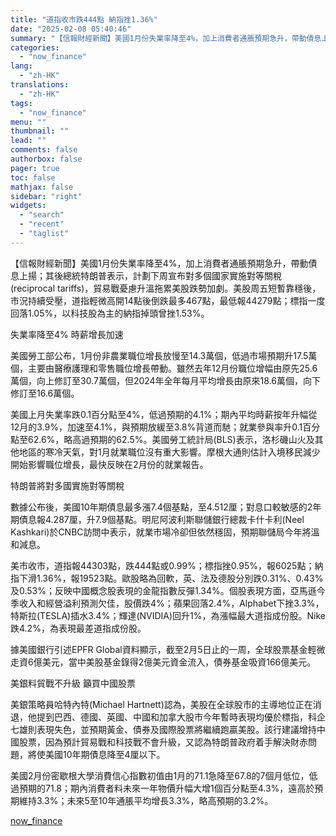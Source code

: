 ```yaml
---
title: "道指收市跌444點 納指挫1.36%"
date: "2025-02-08 05:40:46"
summary: "【信報財經新聞】美國1月份失業率降至4%，加上消費者通脹預期急升，帶動債息上揚；其後總統特朗普表示，..."
categories:
  - "now_finance"
lang:
  - "zh-HK"
translations:
  - "zh-HK"
tags:
  - "now_finance"
menu: ""
thumbnail: ""
lead: ""
comments: false
authorbox: false
pager: true
toc: false
mathjax: false
sidebar: "right"
widgets:
  - "search"
  - "recent"
  - "taglist"
---
```


【信報財經新聞】美國1月份失業率降至4%，加上消費者通脹預期急升，帶動債息上揚；其後總統特朗普表示，計劃下周宣布對多個國家實施對等關稅(reciprocal tariffs)，貿易戰憂慮升溫拖累美股跌勢加劇。美股周五短暫靠穩後，市況持續受壓，道指輕微高開14點後倒跌最多467點，最低報44279點；標指一度回落1.05%，以科技股為主的納指掉頭曾挫1.53%。

失業率降至4% 時薪增長加速

美國勞工部公布，1月份非農業職位增長放慢至14.3萬個，低過市場預期升17.5萬個，主要由醫療護理和零售職位增長帶動。雖然去年12月份職位增幅由原先25.6萬個，向上修訂至30.7萬個，但2024年全年每月平均增長由原來18.6萬個，向下修訂至16.6萬個。

美國上月失業率跌0.1百分點至4%，低過預期的4.1%；期內平均時薪按年升幅從12月的3.9%，加速至4.1%，與預期放緩至3.8%背道而馳；就業參與率升0.1百分點至62.6%，略高過預期的62.5%。美國勞工統計局(BLS)表示，洛杉磯山火及其他地區的寒冷天氣，對1月就業職位沒有重大影響。摩根大通則估計入境移民減少開始影響職位增長，最快反映在2月份的就業報告。

特朗普將對多國實施對等關稅

數據公布後，美國10年期債息最多漲7.4個基點，至4.512厘；對息口較敏感的2年期債息報4.287厘，升7.9個基點。明尼阿波利斯聯儲銀行總裁卡什卡利(Neel Kashkari)於CNBC訪問中表示，就業市場冷卻但依然穩固，預期聯儲局今年將溫和減息。

美市收市，道指報44303點，跌444點或0.99%；標指挫0.95%，報6025點；納指下滑1.36%，報19523點。歐股略為回軟，英、法及德股分別跌0.31%、0.43%及0.53%；反映中國概念股表現的金龍指數反彈1.34%。個股表現方面，亞馬遜今季收入和經營溢利預測欠佳，股價跌4%；蘋果回落2.4%，Alphabet下挫3.3%，特斯拉(TESLA)插水3.4%；輝達(NVIDIA)回升1%，為漲幅最大道指成份股。Nike跌4.2%，為表現最差道指成份股。

據美國銀行引述EPFR Global資料顯示，截至2月5日止的一周，全球股票基金輕微走資6億美元，當中美股基金錄得2億美元資金流入，債券基金吸資166億美元。

美銀料貿戰不升級 籲買中國股票

美銀策略員哈特內特(Michael Hartnett)認為，美股在全球股市的主導地位正在消退，他提到巴西、德國、英國、中國和加拿大股市今年暫時表現均優於標指，科企七雄則表現失色，並預期黃金、債券及國際股票將繼續跑贏美股。該行建議增持中國股票，因為預計貿易戰和科技戰不會升級，又認為特朗普政府着手解決財赤問題，將使美國10年期債息降至4厘以下。

美國2月份密歇根大學消費信心指數初值由1月的71.1急降至67.8的7個月低位，低過預期的71.8；期內消費者料未來一年物價升幅大增1個百分點至4.3%，遠高於預期維持3.3%；未來5至10年通脹平均增長3.3%，略高預期的3.2%。

[now_finance](https://finance.now.com/news/post.php?id=904736)
